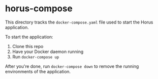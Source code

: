 # horus-compose

This directory tracks the `docker-compose.yaml` file used to start the Horus application.

To start the application:

1. Clone this repo
2. Have your Docker daemon running
3. Run `docker-compose up`

After you're done, run `docker-compose down` to remove the running environments of the application.
